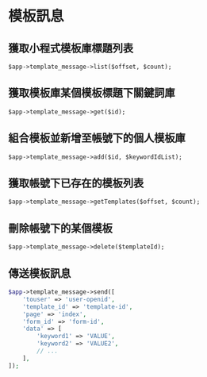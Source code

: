 # 模板訊息

## 獲取小程式模板庫標題列表

```
$app->template_message->list($offset, $count);
```

## 獲取模板庫某個模板標題下關鍵詞庫

```
$app->template_message->get($id);
```

## 組合模板並新增至帳號下的個人模板庫

```
$app->template_message->add($id, $keywordIdList);
```

## 獲取帳號下已存在的模板列表

```
$app->template_message->getTemplates($offset, $count);
```

## 刪除帳號下的某個模板

```
$app->template_message->delete($templateId);
```

## 傳送模板訊息

```php
$app->template_message->send([
    'touser' => 'user-openid',
    'template_id' => 'template-id',
    'page' => 'index',
    'form_id' => 'form-id',
    'data' => [
        'keyword1' => 'VALUE',
        'keyword2' => 'VALUE2',
        // ...
    ],
]);
```
